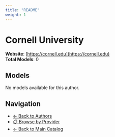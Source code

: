 ```yaml
---
title: "README"
weight: 1
---
```

# Cornell University

**Website**: [https://cornell.edu](https://cornell.edu)  
**Total Models**: 0

## Models

No models available for this author.

## Navigation

- [← Back to Authors](../README.md)
- [📋 Browse by Provider](../../providers/README.md)
- [← Back to Main Catalog](../../README.md)
